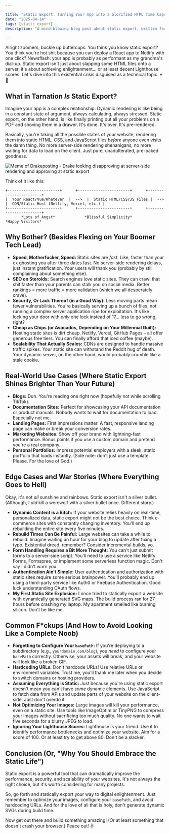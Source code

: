```yaml
---

title: "Static Export: Turning Your App into a Glorified HTML Time Capsule (And Why You Should)"
date: "2025-04-14"
tags: [static export]
description: "A mind-blowing blog post about static export, written for chaotic Gen Z engineers. Prepare for existential dread mixed with surprisingly useful information."

---
```


Alright zoomers, buckle up buttercups. You think you know static export? You think you're hot shit because you can deploy a React app to Netlify with one click? Newsflash: your app is probably as performant as my grandma's dial-up. Static export isn't just about slapping some HTML files onto a server, it's about achieving enlightenment... or at least decent Lighthouse scores. Let's dive into this existential crisis disguised as a technical topic. 💀🙏

## What in Tarnation *Is* Static Export?

Imagine your app is a complex relationship. Dynamic rendering is like being in a constant state of argument, always calculating, always stressed. Static export, on the other hand, is like finally printing out all your problems on a PDF and shoving them in a drawer. It's done. It's over. It's pre-rendered.

Basically, you're taking all the possible states of your website, rendering them into static HTML, CSS, and JavaScript files *before* anyone even visits the damn thing. No more server-side rendering shenanigans, no more waiting for data to load on the client. Just pure, unadulterated, pre-baked goodness.

![Meme of Drakeposting - Drake looking disapproving at server-side rendering and approving at static export](https://i.imgflip.com/30b56o.jpg)

Think of it like this:

```ascii
+-----------------------+      +-----------------------+      +-----------------------+
|  Your React/Vue/Whatever  |  -->  |  Static HTML/CSS/JS Files |  -->  |  CDN/Static Host (Netlify, Vercel, etc.) |
+-----------------------+      +-----------------------+      +-----------------------+
       *Lots of Angst*             *Blissful Simplicity*            *Happy Visitors*
```

## Why Bother? (Besides Flexing on Your Boomer Tech Lead)

*   **Speed, Motherfucker, Speed:** Static sites are *fast*. Like, faster than your ex ghosting you after three dates fast.  No server-side rendering delays, just instant gratification. Your users will thank you (probably by still complaining about something else).
*   **SEO on Steroids:** Search engines love static sites.  They can crawl that shit faster than your parents can stalk you on social media. Better rankings = more traffic = more validation (which we all desperately crave).
*   **Security, Or Lack Thereof (in a Good Way):** Less moving parts mean fewer vulnerabilities. You're basically serving up a bunch of files, not running a complex server application ripe for exploitation.  It's like locking your door with *only* one lock instead of 17… less to go wrong, right?
*   **Cheap as Chips (or Avocados, Depending on Your Millennial Guilt):** Hosting static sites is dirt cheap.  Netlify, Vercel, GitHub Pages – all offer generous free tiers. You can finally afford that iced coffee (maybe).
*   **Scalability That Actually Scales:**  CDNs are designed to handle massive traffic spikes.  Your static site can withstand the Reddit hug of death. Your dynamic server, on the other hand, would probably crumble like a stale cookie.

## Real-World Use Cases (Where Static Export Shines Brighter Than Your Future)

*   **Blogs:** Duh. You're reading one right now (hopefully not while scrolling TikTok).
*   **Documentation Sites:** Perfect for showcasing your API documentation or product manuals.  Nobody wants to wait for documentation to load.  Especially not me.
*   **Landing Pages:**  First impressions matter. A fast, responsive landing page can make or break your conversion rates.
*   **Marketing Websites:** Show off your brand with lightning-fast performance. Bonus points if you use a custom domain and pretend you're a real company.
*   **Personal Portfolios:**  Impress potential employers with a sleek, static portfolio that loads instantly. (Side note: don't just use a template.  Please. For the love of God.)

## Edge Cases and War Stories (Where Everything Goes to Hell)

Okay, it's not *all* sunshine and rainbows. Static export isn't a silver bullet. (Although, I *did* kill a werewolf with a silver bullet once. Different story.)

*   **Dynamic Content is a Bitch:**  If your website relies heavily on real-time, personalized data, static export might not be the best choice.  Think e-commerce sites with constantly changing inventory. You'll end up rebuilding the entire site every five minutes.
*   **Rebuild Times Can Be Painful:**  Large websites can take a while to rebuild.  Imagine waiting an hour for your blog to update after fixing a typo.  Existential dread, remember? Consider incremental builds, yo.
*   **Form Handling Requires a Bit More Thought:**  You can't just submit forms to a server-side script. You'll need to use a service like Netlify Forms, Formspree, or implement some serverless function magic. Don't say I didn't warn you.
*   **Authentication Ain't Simple:** User authentication and authorization with static sites require some serious brainpower. You'll probably end up using a third-party service like Auth0 or Firebase Authentication. Good luck understanding OAuth flows.
*   **My First Static Site Explosion:** I once tried to statically export a website with dynamically generated SVG maps. The build process ran for 27 hours before crashing my laptop. My apartment smelled like burning silicon. Don't be like me.

## Common F*ckups (And How to Avoid Looking Like a Complete Noob)

*   **Forgetting to Configure Your `basePath`:** If you're deploying to a subdirectory (e.g., `yourdomain.com/blog`), you *need* to configure your `basePath` correctly. Otherwise, your assets will break, and your website will look like a broken GIF.
*   **Hardcoding URLs:** Don't hardcode URLs! Use relative URLs or environment variables.  Trust me, you'll thank me later when you decide to switch domains or hosting providers.
*   **Assuming Everything is Static:**  Just because you're using static export doesn't mean you can't have *some* dynamic elements.  Use JavaScript to fetch data from APIs and update parts of your website on the client-side. Just don't overdo it.
*   **Not Optimizing Your Images:**  Large images will kill your performance, even on a static site.  Use tools like ImageOptim or TinyPNG to compress your images without sacrificing too much quality. No one wants to wait five seconds for a blurry JPEG to load.
*   **Ignoring Your Lighthouse Scores:**  Lighthouse is your friend.  Use it to identify performance bottlenecks and optimize your website.  Aim for a score of 100.  Or at least try to get above 80.  Don't be a slacker.

## Conclusion (Or, "Why You Should Embrace the Static Life")

Static export is a powerful tool that can dramatically improve the performance, security, and scalability of your websites.  It's not always the right choice, but it's worth considering for many projects.

So, go forth and statically export your way to digital enlightenment.  Just remember to optimize your images, configure your `basePath`, and avoid hardcoding URLs. And for the love of all that is holy, don't generate dynamic SVGs during build time.

Now get out there and build something amazing! (Or at least something that doesn't crash your browser.) Peace out! ✌️
